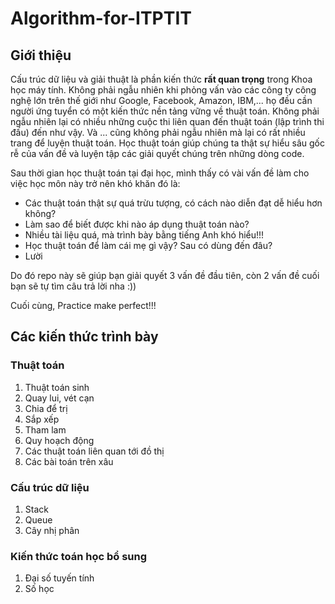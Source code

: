 # Algorithm-for-ITPTIT

## Giới thiệu

Cấu trúc dữ liệu và giải thuật là phần kiến thức **rất quan trọng** trong Khoa học máy tính. Không phải ngẫu nhiên khi phỏng vấn vào các công ty công nghệ lớn trên thế giới như Google, Facebook, Amazon, IBM,... họ đều cần người ứng tuyển có một kiến thức nền tảng vững về thuật toán. Không phải ngẫu nhiên lại có nhiều những cuộc thi liên quan đến thuật toán (lập trình thi đấu) đến như vậy. Và ... cũng không phải ngẫu nhiên mà lại có rất nhiều trang để luyện thuật toán. Học thuật toán giúp chúng ta thật sự hiểu sâu gốc rễ của vấn đề và luyện tập các giải quyết chúng trên những dòng code.

Sau thời gian học thuật toán tại đại học, mình thấy có vài vấn đề làm cho việc học môn này trở nên khó khăn đó là:
- Các thuật toán thật sự quá trừu tượng, có cách nào diễn đạt dễ hiểu hơn không?
- Làm sao để biết được khi nào áp dụng thuật toán nào?
- Nhiều tài liệu quá, mà trình bày bằng tiếng Anh khó hiểu!!!
- Học thuật toán để làm cái mẹ gì vậy? Sau có dùng đến đâu?
- Lười

Do đó repo này sẽ giúp bạn giải quyết 3 vấn đề đầu tiên, còn 2 vấn đề cuối bạn sẽ tự tìm câu trả lời nha :))

Cuối cùng, Practice make perfect!!!

## Các kiến thức trình bày

### Thuật toán

1. Thuật toán sinh
2. Quay lui, vét cạn
4. Chia để trị
5. Sắp xếp
6. Tham lam
7. Quy hoạch động
8. Các thuật toán liên quan tới đồ thị
9. Các bài toán trên xâu

### Cấu trúc dữ liệu
1. Stack
2. Queue
3. Cây nhị phân

### Kiến thức toán học bổ sung
1. Đại số tuyến tính
2. Số học
